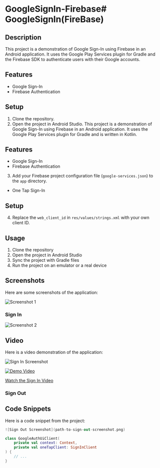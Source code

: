 # GoogleSignIn-Firebase# GoogleSignIn(FireBase)

## Description

This project is a demonstration of Google Sign-In using Firebase in an Android application. It uses the Google Play Services plugin for Gradle and the Firebase SDK to authenticate users with their Google accounts.

## Features

- Google Sign-In
- Firebase Authentication

## Setup

1. Clone the repository.
2. Open the project in Android Studio.
   This project is a demonstration of Google Sign-In using Firebase in an Android application. It uses the Google Play Services plugin for Gradle and is written in Kotlin.

## Features

- Google Sign-In
- Firebase Authentication
3. Add your Firebase project configuration file (`google-services.json`) to the `app` directory.
- One Tap Sign-In

## Setup

4. Replace the `web_client_id` in `res/values/strings.xml` with your own client ID.

## Usage

1. Clone the repository
2. Open the project in Android Studio
3. Sync the project with Gradle files
4. Run the project on an emulator or a real device

## Screenshots

Here are some screenshots of the application:

![Screenshot 1](path_to_screenshot_1.png)
### Sign In

![Screenshot 2](path_to_screenshot_2.png)

## Video

Here is a video demonstration of the application:

![Sign In Screenshot](path-to-sign-in-screenshot.png)

[![Demo Video](path_to_video_thumbnail.png)](link_to_video)

[Watch the Sign In Video](url-to-sign-in-video)

### Sign Out

## Code Snippets

Here is a code snippet from the project:

```kotlin
![Sign Out Screenshot](path-to-sign-out-screenshot.png)

class GoogleAuthUiClient(
    private val context: Context,
    private val oneTapClient: SignInClient
) {
    // ...
}